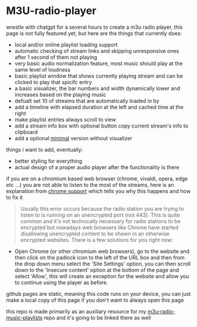 # M3U-radio-player
wrestle with chatgpt for a several hours to create a m3u radio player, this page is not fully featured yet, but here are the things that currently does:

* local and/or online playlist loading support
* automatic checking of stream links and skipping unresponsive ones after 1 second of them not playing
* very basic audio normalization feature, most music should play at the same level of loudness
* basic playlist window that shows currently playing stream and can be clicked to play that spicifc entry
* a basic visualizer, the bar numbers and width dynamically lower and increases based on the playing music
* defualt set 10 of streams that are automatically loaded in by
* add a timeline with elapsed duration at the left and cached time at the right
* make playlist entries always scroll to view
* add a stream info box with optional button copy current stream's info to clipboard
* add a optional [minimal](https://junguler.github.io/M3U-radio-player/minimal.html) version without visualizer

things i want to add, eventually:

* better styling for everything
* actual design of a proper audio player after the functionality is there

if you are on a chromium based web browser (chrome, vivaldi, opera, edge etc …) you are not able to listen to the most of the streams, here is an explanation from [chrome support](https://support.google.com/chrome/thread/29505473?hl=en&msgid=29673696) which tells you why this happens and how to fix it

> Usually this error occurs because the radio station you are trying to listen to is running on an unencrypted port (not 443). This is quite common and it's not technically necessary for radio stations to be encrypted but nowadays web browsers like Chrome have started disallowing unencrypted content to be shown in an otherwise encrypted websites. There is a few solutions for you right now:

*   Open Chrome (or other chromium web browsers), go to the website and then click on the padlock icon to the left of the URL box and then from the drop down menu select the 'Site Settings' option, you can then scroll down to the 'Insecure content' option at the bottom of the page and select 'Allow', this will create an exception for the website and allow you to continue using the player as before.

github pages are static, meaning this code runs on your device, you can just make a local copy of this page if you don't want to always open this page

this repo is made primarily as an auxiliary resource for my [m3u-radio-music-playlists](https://github.com/junguler/m3u-radio-music-playlists) repo and it's going to be linked there as well
